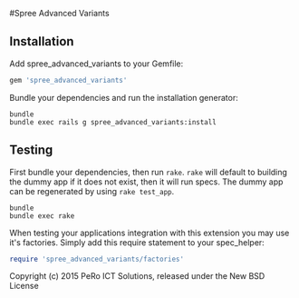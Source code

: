 #Spree Advanced Variants


## Installation

Add spree_advanced_variants to your Gemfile:

```ruby
gem 'spree_advanced_variants'
```

Bundle your dependencies and run the installation generator:

```shell
bundle
bundle exec rails g spree_advanced_variants:install
```

## Testing


First bundle your dependencies, then run `rake`. `rake` will default to building the dummy app if it does not exist, then it will run specs. The dummy app can be regenerated by using `rake test_app`.

```shell
bundle
bundle exec rake
```

When testing your applications integration with this extension you may use it's factories.
Simply add this require statement to your spec_helper:

```ruby
require 'spree_advanced_variants/factories'
```

Copyright (c) 2015 PeRo ICT Solutions, released under the New BSD License

